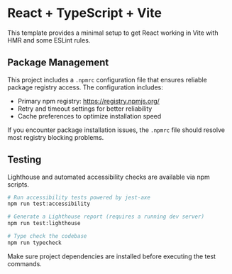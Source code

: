 # React + TypeScript + Vite

This template provides a minimal setup to get React working in Vite with HMR and some ESLint rules.

## Package Management

This project includes a `.npmrc` configuration file that ensures reliable package registry access. The configuration includes:
- Primary npm registry: https://registry.npmjs.org/
- Retry and timeout settings for better reliability
- Cache preferences to optimize installation speed

If you encounter package installation issues, the `.npmrc` file should resolve most registry blocking problems.

## Testing

Lighthouse and automated accessibility checks are available via npm scripts.

```bash
# Run accessibility tests powered by jest-axe
npm run test:accessibility

# Generate a Lighthouse report (requires a running dev server)
npm run test:lighthouse

# Type check the codebase
npm run typecheck
```

Make sure project dependencies are installed before executing the test commands.

